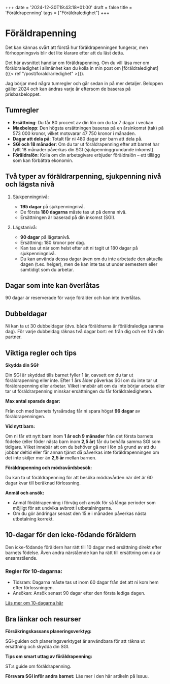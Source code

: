 +++
date = '2024-12-30T19:43:18+01:00'
draft = false
title = 'Föräldrapenning'
tags = ["Föräldraledighet"]
+++

# Föräldrapenning
Det kan kännas svårt att förstå hur föräldrapenningen fungerar, men förhoppningsvis blir det lite klarare efter att du läst detta.

Det här avsnittet handlar om föräldrapenning. Om du vill läsa mer om föräldraledighet i allmänhet kan du kolla in min post om [föräldraledighet]({{< ref "/post/foraldrarledighet" >}}).

Jag börjar med några tumregler och går sedan in på mer detaljer. Beloppen gäller 2024 och kan ändras varje år eftersom de baseras på prisbasbeloppet.

## Tumregler
- **Ersättning**: Du får 80 procent av din lön om du tar 7 dagar i veckan
 - **Maxbelopp**: Den högsta ersättningen baseras på en årsinkomst (tak) på 573 000 kronor, vilket motsvarar 47 750 kronor i månaden.
 - **Dagar att dela på**: Totalt får ni 480 dagar per barn att dela på.
 - **SGI och 18 månader**: Om du tar ut föräldrapenning efter att barnet har fyllt 18 månader påverkas din SGI (sjukpenninggrundande inkomst).
 - **Föräldralön**: Kolla om din arbetsgivare erbjuder föräldralön – ett tillägg som kan förbättra ekonomin.

## Två typer av föräldrarpenning, sjukpenning nivå och lägsta nivå
1. Sjukpenningnivå:
    - **195 dagar** på sjukpenningnivå.
    - De första **180 dagarna** måste tas ut på denna nivå.
    - Ersättningen är baserad på din inkomst (SGI).

2. Lägstanivå:
    - **90 dagar** på lägstanivå.
    - Ersättning: 180 kronor per dag.
    - Kan tas ut när som helst efter att ni tagit ut 180 dagar på sjukpenningnivå.
    - Du kan använda dessa dagar även om du inte arbetade den aktuella dagen (t.ex. helger), men de kan inte tas ut under semestern eller samtidigt som du arbetar.

## Dagar som inte kan överlåtas
90 dagar är reserverade för varje förälder och kan inte överlåtas.

## Dubbeldagar
Ni kan ta ut 30 dubbeldagar (dvs. båda föräldrarna är föräldralediga samma dag).
För varje dubbeldag räknas två dagar bort: en från dig och en från din partner.

## Viktiga regler och tips
**Skydda din SGI:**

Din SGI är skyddad tills barnet fyller 1 år, oavsett om du tar ut föräldrapenning eller inte. Efter 1 års ålder påverkas SGI om du inte tar ut föräldrapenning eller arbetar. Vilket innebär att om du inte börjar arbeta eller tar ut föräldrarpenning minskar ersättningen du får föräldraledigheten.

**Max antal sparade dagar:**

Från och med barnets fyraårsdag får ni spara högst **96 dagar** av föräldrapenningen.

**Vid nytt barn:**

Om ni får ett nytt barn inom **1 år och 9 månader** från det första barnets födelse (eller föder nästa barn inom **2,5 år**) får du behålla samma SGI som tidigare.
Vilket innebär att om du behöver gå ner i lön på grund av att du jobbar deltid eller får annan tjänst då påverkas inte föräldrapenningen om det inte skiljer mer än **2,5 år** mellan barnen.

**Föräldrapenning och mödravårdsbesök:**

Du kan ta ut föräldrapenning för att besöka mödravården när det är 60 dagar kvar till beräknad förlossning.

**Anmäl och ansök:**
 - Anmäl föräldrapenning i förväg och ansök för så långa perioder som möjligt för att undvika avbrott i utbetalningarna.
 - Om du gör ändringar senast den 15:e i månaden påverkas nästa utbetalning korrekt.

## 10-dagar för den icke-födande föräldern
Den icke-födande föräldern har rätt till 10 dagar med ersättning direkt efter barnets födelse. Även andra närstående kan ha rätt till ersättning om du är ensamstående.

### Regler för 10-dagarna:
 - Tidsram: Dagarna måste tas ut inom 60 dagar från det att ni kom hem efter förlossningen.
 - Ansökan: Ansök senast 90 dagar efter den första lediga dagen.

[Läs mer om 10-dagarna här](https://www.forsakringskassan.se/privatperson/foralder/10-dagar-vid-barns-fodelse)

## Bra länkar och resurser
**Försäkringskassans planeringsverktyg:**

SGI-guiden och planeringsverktyget är användbara för att räkna ut ersättning och skydda din SGI.

**Tips om smart uttag av föräldrapenning:**

ST:s guide om föräldrapenning.

**Försvara SGI inför andra barnet:**
Läs mer i den här artikeln på Issuu.